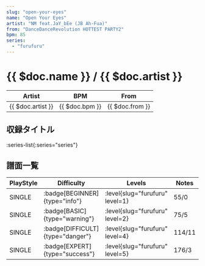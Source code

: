 ```yaml
---
slug: "open-your-eyes"
name: "Open Your Eyes"
artist: "NM feat.JaY_bEe (JB Ah-Fua)"
from: "DanceDanceRevolution HOTTEST PARTY2"
bpm: 85
series:
  - "furufuru"
---
```


# {{ $doc.name }} / {{ $doc.artist }}

|Artist|BPM|From|
|------|---|----|
|{{ $doc.artist }}|{{ $doc.bpm }}|{{ $doc.from }}|

## 収録タイトル

:series-list{:series="series"}

## 譜面一覧

|PlayStyle|Difficulty|Levels|Notes|Movie|
|---------|----------|------|-----|-----|
|SINGLE| :badge[BEGINNER]{type="info"}|<div class="field is-grouped is-grouped-multiline"> :level{slug="furufuru" level=1}</div>|55/0||
|SINGLE| :badge[BASIC]{type="warning"}|<div class="field is-grouped is-grouped-multiline"> :level{slug="furufuru" level=2}</div>|75/5||
|SINGLE| :badge[DIFFICULT]{type="danger"}|<div class="field is-grouped is-grouped-multiline"> :level{slug="furufuru" level=4}</div>|114/11||
|SINGLE| :badge[EXPERT]{type="success"}|<div class="field is-grouped is-grouped-multiline"> :level{slug="furufuru" level=5}</div>|176/3||
